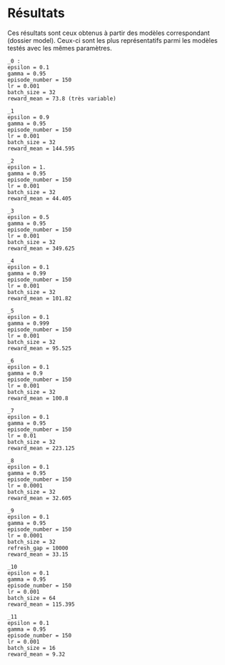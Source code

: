 # Résultats

Ces résultats sont ceux obtenus à partir des modèles correspondant (dossier model). Ceux-ci sont les plus représentatifs parmi les modèles testés avec les mêmes paramètres.

```
_0 :
epsilon = 0.1
gamma = 0.95
episode_number = 150
lr = 0.001
batch_size = 32
reward_mean = 73.8 (très variable)
```

```
_1
epsilon = 0.9
gamma = 0.95
episode_number = 150
lr = 0.001
batch_size = 32
reward_mean = 144.595
```

```
_2
epsilon = 1.
gamma = 0.95
episode_number = 150
lr = 0.001
batch_size = 32
reward_mean = 44.405
```

```
_3
epsilon = 0.5
gamma = 0.95
episode_number = 150
lr = 0.001
batch_size = 32
reward_mean = 349.625
```

```
_4
epsilon = 0.1
gamma = 0.99
episode_number = 150
lr = 0.001
batch_size = 32
reward_mean = 101.82
```

```
_5
epsilon = 0.1
gamma = 0.999
episode_number = 150
lr = 0.001
batch_size = 32
reward_mean = 95.525
```

```
_6
epsilon = 0.1
gamma = 0.9
episode_number = 150
lr = 0.001
batch_size = 32
reward_mean = 100.8
```

```
_7
epsilon = 0.1
gamma = 0.95
episode_number = 150
lr = 0.01
batch_size = 32
reward_mean = 223.125
```

```
_8
epsilon = 0.1
gamma = 0.95
episode_number = 150
lr = 0.0001
batch_size = 32
reward_mean = 32.605
```

```
_9
epsilon = 0.1
gamma = 0.95
episode_number = 150
lr = 0.0001
batch_size = 32
refresh_gap = 10000
reward_mean = 33.15
```

```
_10
epsilon = 0.1
gamma = 0.95
episode_number = 150
lr = 0.001
batch_size = 64
reward_mean = 115.395
```

```
_11
epsilon = 0.1
gamma = 0.95
episode_number = 150
lr = 0.001
batch_size = 16
reward_mean = 9.32
```
